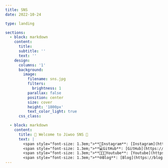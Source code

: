 ```yaml
--- 
title: SNS
date: 2022-10-24

type: landing

sections:
  - block: markdown
    content:
      title: 
      subtitle: ''
      text: ''
    design:
      columns: '1'
      background:
        image: 
          filename: sns.jpg
          filters:
            brightness: 1
          parallax: false
          position: center
          size: cover
          height: '1800px'
          text_color_light: true
      css_class: 

  - block: markdown
    content:
      title: 🌟 Welcome to Jiwoo SNS 🌟
      text: |
        <span style="font-size: 1.3em;">**📸Instagram**: [Instagram](https://www.instagram.com/easy._.cow?igsh=MTZtN3lodnUwMjk5cw%3D%3D&utm_source=qr)</span><br>
        <span style="font-size: 1.3em;">**💻GitHub**: [GitHub](https://github.com/wldnek03)</span><br>
        <span style="font-size: 1.3em;">**👩🏻‍💻Youtube**: [Youtube](https://youtube.com/channel/UC6IHApRXqr04NoG6cZYWkjg?si=8AbtlfreJzhk4oP6)
        <span style="font-size: 1.3em;">**🌐Blog**: [Blog](https://blog.naver.com/wldnek03)
---
```


